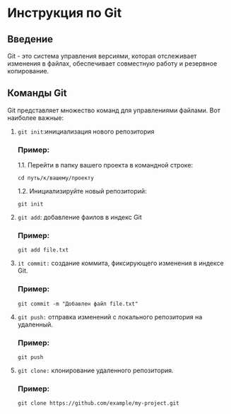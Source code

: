 # Инструкция по Git
## Введение

Git - это система управления версиями, которая отслеживает изменения в файлах, обеспечивает совместную работу и резервное копирование.

## Команды  Git

Git представляет множество команд для управлениями файлами. Вот наиболее важные:

1. `git init`:инициализация нового репозитория 

    ### Пример:
    1.1. Перейти в папку вашего проекта в командной строке:
    ``` 
    cd путь/к/вашему/проекту
    ```
    1.2. Инициализируйте новый репозиторий:
    ```
    git init
    ```
2. `git add`: добавление фаилов в индекс Git
    ### Пример:
    ``` 
    git add file.txt
    ```

3. `it commit:` создание коммита, фиксирующего изменения в индексе Git.
    ### Пример:
    ``` 
    git commit -m "Добавлен файл file.txt"
    ```
4. `git push:` отправка изменений с локального репозитория на удаленный.
    ### Пример:
    ``` 
    git push
    ```
5. `git clone:` клонирование удаленного репозитория.
    ### Пример:
    ```
    git clone https://github.com/example/my-project.git
    ```

